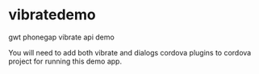 # vibratedemo
gwt phonegap vibrate api demo

You will need to add both vibrate and dialogs cordova plugins to cordova project for running this demo app.
